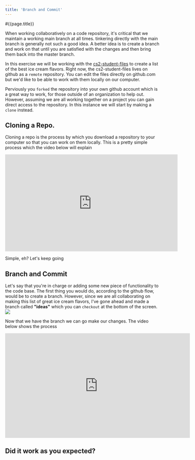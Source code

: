 ```yaml
---
title: 'Branch and Commit'
---
```


#{{page.title}}

When working collaboratively on a code repository, it's critical that we maintain a working main branch at all times. tinkering directly with the main branch is generally not such a good idea. A better idea is to create a branch and work on that until you are satisfied with the changes and then bring them back into the master branch. 

In this exercise we will be working with the [cs2-student-files](http://www.github.com/fcs-cs/cs2-student-files) to create a list of the best ice cream flavors. Right now, the cs2-student-files lives on github as a `remote` repository. You can edit the files directly on github.com but we'd like to be able to work with them locally on our computer. 

Perviously you `forked` the repository into your own github account which is a great way to work, for those outside of an organization to help out. However, assuming we are all working together on a project you can gain direct access to the repository. In this instance we will start by making a `clone` instead. 

## Cloning a Repo.

Cloning a repo is the process by which you download a repository to your computer so that you can work on them locally. This is a pretty simple process which the video below will explain

<iframe width="560" height="315" src="https://www.youtube.com/embed/9eZYcPL7tUk" frameborder="0" allow="accelerometer; autoplay; encrypted-media; gyroscope; picture-in-picture" allowfullscreen></iframe>

Simple, eh? Let's keep going

## Branch and Commit

Let's say that you're in charge or adding some new piece of functionality to the code base. The first thing you would do, according to the github flow, would be to create a branch. However, since we are all collaborating on making this list of great ice cream flavors, I've gone ahead and made a branch called **"ideas"** which you can `checkout` at the bottom of the screen.
![]({{site.baseurl}}/img/ideas-branch.png)

Now that we have the branch we can go make our changes. The video below shows the process

<iframe width="600" height="340" src="https://www.youtube.com/embed/_zWxx7itva0" frameborder="0" allow="accelerometer; autoplay; encrypted-media; gyroscope; picture-in-picture" allowfullscreen></iframe>

## Did it work as you expected?